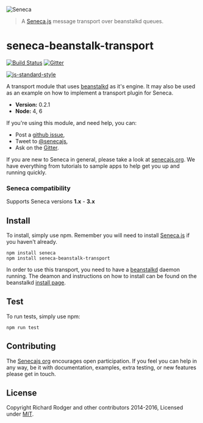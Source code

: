 ![Seneca](http://senecajs.org/files/assets/seneca-logo.png)
> A [Seneca.js][] message transport over beanstalkd queues.

# seneca-beanstalk-transport
[![Build Status][travis-badge]][travis-url]
[![Gitter][gitter-badge]][gitter-url]

[![js-standard-style][standard-badge]][standard-style]

A transport module that uses [beanstalkd][] as it's engine. It may also be used as an example on how to
implement a transport plugin for Seneca.

- __Version:__ 0.2.1
- __Node:__ 4, 6

If you're using this module, and need help, you can:

- Post a [github issue][],
- Tweet to [@senecajs][],
- Ask on the [Gitter][gitter-url].

If you are new to Seneca in general, please take a look at [senecajs.org][]. We have everything from
tutorials to sample apps to help get you up and running quickly.

### Seneca compatibility

Supports Seneca versions **1.x** - **3.x**

## Install
To install, simply use npm. Remember you will need to install [Seneca.js][] if you haven't already.

```
npm install seneca
npm install seneca-beanstalk-transport
```

In order to use this transport, you need to have a [beanstalkd][] daemon running. The deamon
and instructions on how to install can be found on the beanstalkd [install page][].

## Test
To run tests, simply use npm:

```
npm run test
```

## Contributing
The [Senecajs org][] encourages open participation. If you feel you can help in any way, be it with
documentation, examples, extra testing, or new features please get in touch.

## License
Copyright Richard Rodger and other contributors 2014-2016, Licensed under [MIT][].

[travis-badge]: https://travis-ci.org/senecajs/seneca-beanstalk-transport.svg
[travis-url]: https://travis-ci.org/senecajs/seneca-beanstalk-transport
[gitter-badge]: https://badges.gitter.im/Join%20Chat.svg
[gitter-url]: https://gitter.im/senecajs/seneca
[standard-badge]: https://raw.githubusercontent.com/feross/standard/master/badge.png
[standard-style]: https://github.com/feross/standard

[beanstalkd]: http://kr.github.io/beanstalkd/
[install page]: http://kr.github.io/beanstalkd/download.html

[MIT]: ./LICENSE
[Senecajs org]: https://github.com/senecajs/
[Seneca.js]: https://www.npmjs.com/package/seneca
[senecajs.org]: http://senecajs.org/
[leveldb]: http://leveldb.org/
[github issue]: https://github.com/senecajs/seneca-beanstalk-transport/issues
[@senecajs]: http://twitter.com/senecajs
